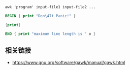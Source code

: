 
```txt
awk 'program' input-file1 input-file2 ...
```


```awk
BEGIN { print "Don\47t Panic!" }
```

```awk
{print}
```

```awk
END { print "maximum line length is " x }       
```




## 相关链接

* <https://www.gnu.org/software/gawk/manual/gawk.html>